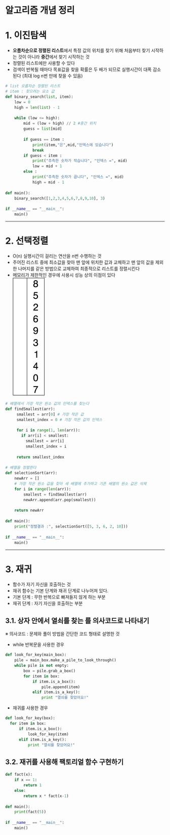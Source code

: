 알고리즘 개념 정리
=========

# 1. 이진탐색
* **오름차순으로 정렬된 리스트**에서 특정 값의 위치를 찾기 위해 처음부터 찾기 시작하는 것이 아니라 **중간**에서 찾기 시작하는 것
* 정렬된 리스트에만 사용할 수 있다
* 검색이 반복될 때마다 목표값을 찾을 확률은 두 배가 되므로 실행시간이 대폭 감소된다 (최대 log n번 만에 찾을 수 있음)
```python
# list 오름차순 정렬된 리스트
# item : 찾으려는 요소 값
def binary_search(list, item):
    low = 0
    high = len(list) - 1
     
    while (low <= high):
        mid = (low + high) // 2 #중간 위치
        guess = list[mid]
         
        if guess == item :
            print(item,"은",mid,"인덱스에 있습니다")
            break
        if guess < item :
            print("추측한 숫자가 작습니다", "인덱스 =", mid)
            low = mid + 1
        else :
            print("추측한 숫자가 큽니다", "인덱스 =", mid)
            high = mid - 1
     
def main():
    binary_search([1,2,3,4,5,6,7,8,9,10], 3)
     
if __name__ == "__main__":
    main()
```
-------------------------------------------------------
# 2. 선택정렬
* O(n) 실행시간이 걸리는 연산을 n번 수행하는 것
* 주어진 리스트 중에 최소값을 찾아 맨 앞에 위치한 값과 교체하고 맨 앞의 값을 제외한 나머지를 같은 방법으로 교체하여 최종적으로 리스트를 정렬시킨다
* 메모리가 제한적인 경우에 사용시 성능 상의 이점이 있다  
![선택 정렬 애니메이션](/02_selection_sort/Selection-Sort-Animation.gif)
```python
# 배열에서 가장 작은 원소 값의 인덱스를 찾는다
def findSmallest(arr):
     smallest = arr[0] # 가장 작은 값
     smallest_index = 0 # 가장 작은 값의 인덱스
 
     for i in range(1, len(arr)):
       if arr[i] < smallest:
         smallest = arr[i]
         smallest_index = i
 
     return smallest_index
 
# 배열을 정렬한다
def selectionSort(arr):
    newArr = []
    # 가장 작은 원소 값을 찾아 새 배열에 추가하고 기존 배열의 원소 값은 삭제
    for i in range(len(arr)):
        smallest = findSmallest(arr)
        newArr.append(arr.pop(smallest))
 
    return newArr
 
def main():
    print("정렬결과 :", selectionSort([5, 3, 6, 2, 10]))
 
if __name__ == "__main__":
    main()
```
-------------------------------------------------------
# 3. 재귀
* 함수가 자기 자신을 호출하는 것
* 재귀 함수는 기본 단계와 재귀 단계로 나누어져 있다.
* 기본 단계 : 무한 반복으로 빠져들지 않게 하는 부분
* 재귀 단계 : 자기 자신을 호출하는 부분

## 3.1. 상자 안에서 열쇠를 찾는 를 의사코드로 나타내기
※ 의사코드 : 문제와 풀이 방법을 간단한 코드 형태로 설명한 것
* while 반복문을 사용한 경우
```python
def look_for_key(main_box):
    pile = main_box.make_a_pile_to_look_through()
    while pile is not empty:
        box = pile.grab_a_box()
        for item in box:
            if item.is_a_box():
                pile.append(item)
            elif item.is_a_key():
                print "열쇠를 찾았어요!"
```
* 재귀를 사용한 경우
```python
def look_for_key(box):
  for item in box:
      if item.is_a_box():
          look_for_key(item)
      elif item.is_a_key():
          print "열쇠를 찾았어요!"
```
## 3.2. 재귀를 사용해 팩토리얼 함수 구현하기
```python
def fact(x):
    if x == 1:
        return 1
    else:
        return x * fact(x-1)
 
def main():
    print(fact(5))
 
if __name__ == "__main__":
    main()
```
